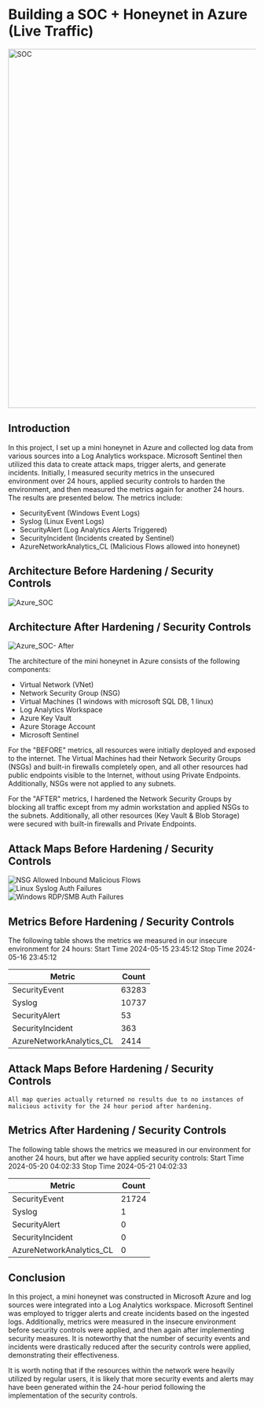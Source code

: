 # Building a SOC + Honeynet in Azure (Live Traffic)
<img width="730" alt="SOC" src="https://github.com/audreclemons/Azure-SOC-/assets/171464782/629daaca-f5f1-4b24-86e8-b46273be44e5">


## Introduction

In this project, I set up a mini honeynet in Azure and collected log data from various sources into a Log Analytics workspace. Microsoft Sentinel then utilized this data to create attack maps, trigger alerts, and generate incidents. Initially, I measured security metrics in the unsecured environment over 24 hours, applied security controls to harden the environment, and then measured the metrics again for another 24 hours. The results are presented below. The metrics include:

- SecurityEvent (Windows Event Logs)
- Syslog (Linux Event Logs)
- SecurityAlert (Log Analytics Alerts Triggered)
- SecurityIncident (Incidents created by Sentinel)
- AzureNetworkAnalytics_CL (Malicious Flows allowed into honeynet)

## Architecture Before Hardening / Security Controls
![Azure_SOC](https://github.com/audreclemons/Azure-SOC-/assets/171464782/4993222e-b81d-4f54-84b7-b80047260b13)


## Architecture After Hardening / Security Controls
![Azure_SOC- After](https://github.com/audreclemons/Azure-SOC-/assets/171464782/a2a6384b-d67a-4b1e-a83b-1e1a93ecc093)


The architecture of the mini honeynet in Azure consists of the following components:

- Virtual Network (VNet)
- Network Security Group (NSG)
- Virtual Machines (1 windows with microsoft SQL DB, 1 linux)
- Log Analytics Workspace
- Azure Key Vault
- Azure Storage Account
- Microsoft Sentinel

For the "BEFORE" metrics, all resources were initially deployed and exposed to the internet. The Virtual Machines had their Network Security Groups (NSGs) and built-in firewalls completely open, and all other resources had public endpoints visible to the Internet, without using Private Endpoints. Additionally, NSGs were not applied to any subnets.

For the "AFTER" metrics, I hardened the Network Security Groups by blocking all traffic except from my admin workstation and applied NSGs to the subnets. Additionally, all other resources (Key Vault & Blob Storage) were secured with built-in firewalls and Private Endpoints.


## Attack Maps Before Hardening / Security Controls
![NSG Allowed Inbound Malicious Flows](https://i.imgur.com/1qvswSX.png)<br>
![Linux Syslog Auth Failures](https://i.imgur.com/G1YgZt6.png)<br>
![Windows RDP/SMB Auth Failures](https://i.imgur.com/ESr9Dlv.png)<br>

## Metrics Before Hardening / Security Controls

The following table shows the metrics we measured in our insecure environment for 24 hours:
Start Time 2024-05-15 23:45:12
Stop Time 2024-05-16 23:45:12

| Metric                   | Count
| ------------------------ | -----
| SecurityEvent            | 63283
| Syslog                   | 10737
| SecurityAlert            | 53
| SecurityIncident         | 363
| AzureNetworkAnalytics_CL | 2414

## Attack Maps Before Hardening / Security Controls

```All map queries actually returned no results due to no instances of malicious activity for the 24 hour period after hardening.```

## Metrics After Hardening / Security Controls

The following table shows the metrics we measured in our environment for another 24 hours, but after we have applied security controls:
Start Time 2024-05-20 04:02:33
Stop Time	2024-05-21 04:02:33

| Metric                   | Count
| ------------------------ | -----
| SecurityEvent            | 21724
| Syslog                   | 1
| SecurityAlert            | 0
| SecurityIncident         | 0
| AzureNetworkAnalytics_CL | 0

## Conclusion

In this project, a mini honeynet was constructed in Microsoft Azure and log sources were integrated into a Log Analytics workspace. Microsoft Sentinel was employed to trigger alerts and create incidents based on the ingested logs. Additionally, metrics were measured in the insecure environment before security controls were applied, and then again after implementing security measures. It is noteworthy that the number of security events and incidents were drastically reduced after the security controls were applied, demonstrating their effectiveness.

It is worth noting that if the resources within the network were heavily utilized by regular users, it is likely that more security events and alerts may have been generated within the 24-hour period following the implementation of the security controls.
